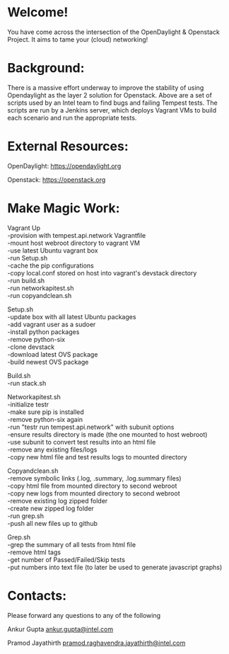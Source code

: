 Welcome!
========

You have come across the intersection of the OpenDaylight & Openstack Project. It aims to tame your (cloud) networking!

Background:
===========

There is a massive effort underway to improve the stability of using Opendaylight as the layer 2 solution for Openstack. Above are a set of scripts used by an Intel team to find bugs and failing Tempest tests. The scripts are run by a Jenkins server, which deploys Vagrant VMs to build each scenario and run the appropriate tests. 

External Resources:
===================

OpenDaylight: 
<https://opendaylight.org>

Openstack:
<https://openstack.org>

Make Magic Work:
================

Vagrant Up <br />
-provision with tempest.api.network Vagrantfile <br />
-mount host webroot directory to vagrant VM <br />
-use latest Ubuntu vagrant box <br />
-run Setup.sh <br /> 
-cache the pip configurations <br />
-copy local.conf stored on host into vagrant's devstack directory <br />
-run build.sh <br />
-run networkapitest.sh <br />
-run copyandclean.sh <br />

Setup.sh <br />
-update box with all latest Ubuntu packages <br />
-add vagrant user as a sudoer <br />
-install python packages <br />
-remove python-six <br />
-clone devstack <br />
-download latest OVS package <br />
-build newest OVS package <br />

Build.sh <br />
-run stack.sh <br />

Networkapitest.sh <br />
-initialize testr <br />
-make sure pip is installed <br />
-remove python-six again <br />
-run "testr run tempest.api.network" with subunit options <br />
-ensure results directory is made (the one mounted to host webroot) <br />
-use subunit to convert test results into an html file <br />
-remove any existing files/logs <br />
-copy new html file and test results logs to mounted directory <br />

Copyandclean.sh <br />
-remove symbolic links (.log, .summary, .log.summary files) <br />
-copy html file from mounted directory to second webroot <br />
-copy new logs from mounted directory to second webroot <br />
-remove existing log zipped folder <br />
-create new zipped log folder <br />
-run grep.sh <br/>
-push all new files up to github <br />

Grep.sh <br />
-grep the summary of all tests from html file <br />
-remove html tags <br />
-get number of Passed/Failed/Skip tests <br />
-put numbers into text file (to later be used to generate javascript graphs) <br />
 

Contacts:
========= 

Please forward any questions to any of the following

Ankur Gupta <ankur.gupta@intel.com>

Pramod Jayathirth <pramod.raghavendra.jayathirth@intel.com>
